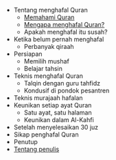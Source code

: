- Tentang menghafal Quran
  - [Memahami Quran](memahami-quran.md)
  - [Mengapa menghafal Quran?](mengapa-menghafal-quran.md)
  - Apakah menghafal itu susah?
- Ketika belum pernah menghafal 
  - Perbanyak qiraah
- Persiapan
  - Memilih mushaf
  - Belajar tahsin
- Teknis menghafal Quran 
  - Talqin dengan guru tahfidz
  - Kondusif di pondok pesantren
- Teknis murajaah hafalan
- Keunikan setiap ayat Quran
  - Satu ayat, satu halaman
  - Keunikan dalam Al-Kahfi
- Setelah menyelesaikan 30 juz
- Sikap penghafal Quran
- Penutup
- [Tentang penulis](tentang-penulis.md)